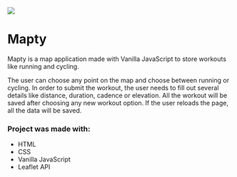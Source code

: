 <img src="https://github.com/catherineisonline/mapty-workouts/blob/main/images/project-preview.png?raw=true" ></img>

# Mapty

Mapty is a map application made with Vanilla JavaScript to store workouts like running and cycling.

The user can choose any point on the map and choose between running or cycling. In order to submit the workout, the user needs to fill out several details like distance, duration, cadence or elevation. All the workout will be saved after choosing any new workout option.
If the user reloads the page, all the data will be saved.

### Project was made with:

- HTML
- CSS
- Vanilla JavaScript
- Leaflet API
